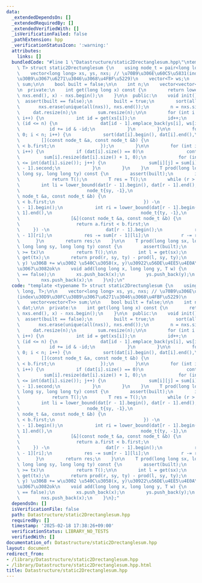 ```yaml
---
data:
  _extendedDependsOn: []
  _extendedRequiredBy: []
  _extendedVerifiedWith: []
  _isVerificationFailed: false
  _pathExtension: hpp
  _verificationStatusIcon: ':warning:'
  attributes:
    links: []
  bundledCode: "#line 1 \"Datastructure/static2Drectanglesum.hpp\"\ntemplate <typename\
    \ T> struct static2Drectunglesum {\n    using node_t = pair<long long, T>;\n\n\
    \    vector<long long> xs, ys, nxs; // \u70B9\u306E\u60C5\u5831(index\u30D9\u30FC\
    \u30B9\u3067\u6271\u3046\u3068\u4FBF\u5229)\n    vector<T> ws;\n    vector<vector<T>>\
    \ sum;\n\n    bool built = false;\n\n    int n;\n    vector<vector<node_t>> dat;\n\
    \n  private:\n    int get(long long x) const {\n        return lower_bound(nxs.begin(),\
    \ nxs.end(), x) - nxs.begin();\n    }\n\n  public:\n    void init() {\n      \
    \  assert(built == false);\n        built = true;\n        sort(all(nxs));\n \
    \       nxs.erase(unique(all(nxs)), nxs.end());\n        n = nxs.size();\n   \
    \     dat.resize(n);\n        sum.resize(n);\n\n        for (int i = 0; i < int(xs.size());\
    \ i++) {\n            int id = get(xs[i]);\n            id++;\n            while\
    \ (id <= n) {\n                dat[id - 1].emplace_back(ys[i], ws[i]);\n     \
    \           id += id & -id;\n            }\n        }\n\n        for (int i =\
    \ 0; i < n; i++) {\n            sort(dat[i].begin(), dat[i].end(),\n         \
    \        [](const node_t &a, const node_t &b) {\n                     return a.first\
    \ < b.first;\n                 });\n        }\n\n        for (int i = 0; i < int(dat.size());\
    \ i++) {\n            if (dat[i].size() == 0)\n                continue;\n   \
    \         sum[i].resize(dat[i].size() + 1, 0);\n            for (int j = 1; j\
    \ <= int(dat[i].size()); j++) {\n                sum[i][j] = sum[i][j - 1] + dat[i][j\
    \ - 1].second;\n            }\n        }\n    }\n    T prod(long long r, long\
    \ long sy, long long ty) const {\n        assert(built);\n        if (sy >= ty)\n\
    \            return T();\n        T res = T();\n        while (r > 0) {\n    \
    \        int li = lower_bound(dat[r - 1].begin(), dat[r - 1].end(),\n        \
    \                         node_t{sy, -1},\n                                 [&](const\
    \ node_t &a, const node_t &b) {\n                                     return a.first\
    \ < b.first;\n                                 }) -\n                     dat[r\
    \ - 1].begin();\n            int ri = lower_bound(dat[r - 1].begin(), dat[r -\
    \ 1].end(),\n                                 node_t{ty, -1},\n              \
    \                   [&](const node_t &a, const node_t &b) {\n                \
    \                     return a.first < b.first;\n                            \
    \     }) -\n                     dat[r - 1].begin();\n            res += sum[r\
    \ - 1][ri];\n            res -= sum[r - 1][li];\n            r -= r & -r;\n  \
    \      }\n        return res;\n    }\n\n    T prod(long long sx, long long tx,\
    \ long long sy, long long ty) const {\n        assert(built);\n        if (sx\
    \ >= tx)\n            return T();\n\n        int l = get(sx);\n        int r =\
    \ get(tx);\n        return prod(r, sy, ty) - prod(l, sy, ty);\n    }\n\n    //(x,\
    \ y) \u306B += w\u3002 \u540C\u3058(x, y)\u30922\u56DE\u4EE5\u4E0A\u547C\u3093\
    \u3067\u3082ok\n    void add(long long x, long long y, T w) {\n        assert(built\
    \ == false);\n        xs.push_back(x);\n        ys.push_back(y);\n        ws.push_back(w);\n\
    \        nxs.push_back(x);\n    }\n};\n"
  code: "template <typename T> struct static2Drectunglesum {\n    using node_t = pair<long\
    \ long, T>;\n\n    vector<long long> xs, ys, nxs; // \u70B9\u306E\u60C5\u5831\
    (index\u30D9\u30FC\u30B9\u3067\u6271\u3046\u3068\u4FBF\u5229)\n    vector<T> ws;\n\
    \    vector<vector<T>> sum;\n\n    bool built = false;\n\n    int n;\n    vector<vector<node_t>>\
    \ dat;\n\n  private:\n    int get(long long x) const {\n        return lower_bound(nxs.begin(),\
    \ nxs.end(), x) - nxs.begin();\n    }\n\n  public:\n    void init() {\n      \
    \  assert(built == false);\n        built = true;\n        sort(all(nxs));\n \
    \       nxs.erase(unique(all(nxs)), nxs.end());\n        n = nxs.size();\n   \
    \     dat.resize(n);\n        sum.resize(n);\n\n        for (int i = 0; i < int(xs.size());\
    \ i++) {\n            int id = get(xs[i]);\n            id++;\n            while\
    \ (id <= n) {\n                dat[id - 1].emplace_back(ys[i], ws[i]);\n     \
    \           id += id & -id;\n            }\n        }\n\n        for (int i =\
    \ 0; i < n; i++) {\n            sort(dat[i].begin(), dat[i].end(),\n         \
    \        [](const node_t &a, const node_t &b) {\n                     return a.first\
    \ < b.first;\n                 });\n        }\n\n        for (int i = 0; i < int(dat.size());\
    \ i++) {\n            if (dat[i].size() == 0)\n                continue;\n   \
    \         sum[i].resize(dat[i].size() + 1, 0);\n            for (int j = 1; j\
    \ <= int(dat[i].size()); j++) {\n                sum[i][j] = sum[i][j - 1] + dat[i][j\
    \ - 1].second;\n            }\n        }\n    }\n    T prod(long long r, long\
    \ long sy, long long ty) const {\n        assert(built);\n        if (sy >= ty)\n\
    \            return T();\n        T res = T();\n        while (r > 0) {\n    \
    \        int li = lower_bound(dat[r - 1].begin(), dat[r - 1].end(),\n        \
    \                         node_t{sy, -1},\n                                 [&](const\
    \ node_t &a, const node_t &b) {\n                                     return a.first\
    \ < b.first;\n                                 }) -\n                     dat[r\
    \ - 1].begin();\n            int ri = lower_bound(dat[r - 1].begin(), dat[r -\
    \ 1].end(),\n                                 node_t{ty, -1},\n              \
    \                   [&](const node_t &a, const node_t &b) {\n                \
    \                     return a.first < b.first;\n                            \
    \     }) -\n                     dat[r - 1].begin();\n            res += sum[r\
    \ - 1][ri];\n            res -= sum[r - 1][li];\n            r -= r & -r;\n  \
    \      }\n        return res;\n    }\n\n    T prod(long long sx, long long tx,\
    \ long long sy, long long ty) const {\n        assert(built);\n        if (sx\
    \ >= tx)\n            return T();\n\n        int l = get(sx);\n        int r =\
    \ get(tx);\n        return prod(r, sy, ty) - prod(l, sy, ty);\n    }\n\n    //(x,\
    \ y) \u306B += w\u3002 \u540C\u3058(x, y)\u30922\u56DE\u4EE5\u4E0A\u547C\u3093\
    \u3067\u3082ok\n    void add(long long x, long long y, T w) {\n        assert(built\
    \ == false);\n        xs.push_back(x);\n        ys.push_back(y);\n        ws.push_back(w);\n\
    \        nxs.push_back(x);\n    }\n};"
  dependsOn: []
  isVerificationFile: false
  path: Datastructure/static2Drectanglesum.hpp
  requiredBy: []
  timestamp: '2025-02-18 17:38:26+09:00'
  verificationStatus: LIBRARY_NO_TESTS
  verifiedWith: []
documentation_of: Datastructure/static2Drectanglesum.hpp
layout: document
redirect_from:
- /library/Datastructure/static2Drectanglesum.hpp
- /library/Datastructure/static2Drectanglesum.hpp.html
title: Datastructure/static2Drectanglesum.hpp
---
```

